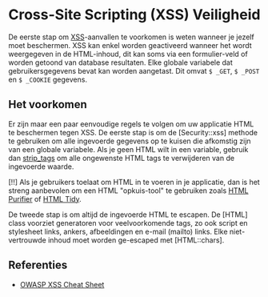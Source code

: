 # Cross-Site Scripting (XSS) Veiligheid

De eerste stap om [XSS](http://wikipedia.org/wiki/Cross-Site_Scripting)-aanvallen te voorkomen is weten wanneer je jezelf moet beschermen. XSS kan enkel worden geactiveerd wanneer het wordt weergegeven in de HTML-inhoud, dit kan soms via een formulier-veld of worden getoond van database resultaten. Elke globale variabele dat gebruikersgegevens bevat kan worden aangetast. Dit omvat `$ _GET`, `$ _POST` en `$ _COOKIE` gegevens.

## Het voorkomen

Er zijn maar een paar eenvoudige regels te volgen om uw applicatie HTML te beschermen tegen XSS. De eerste stap is om de [Security::xss] methode te gebruiken om alle ingevoerde gegevens op te kuisen die afkomstig zijn van een globale variabele. Als je geen HTML wilt in een variable, gebruik dan [strip_tags](http://php.net/strip_tags) om alle ongewenste HTML tags te verwijderen van de ingevoerde waarde.

[!!] Als je gebruikers toelaat om HTML in te voeren in je applicatie, dan is het streng aanbevolen om een HTML "opkuis-tool" te gebruiken zoals [HTML Purifier](http://htmlpurifier.org/) of [HTML Tidy](http://php.net/tidy).

De tweede stap is om altijd de ingevoerde HTML te escapen. De [HTML] class voorziet generatoren voor veelvoorkomende tags, zo ook script en stylesheet links, ankers, afbeeldingen en e-mail (mailto) links. Elke niet-vertrouwde inhoud moet worden ge-escaped met [HTML::chars].

## Referenties

* [OWASP XSS Cheat Sheet](http://www.owasp.org/index.php/XSS_(Cross_Site_Scripting)_Prevention_Cheat_Sheet)
